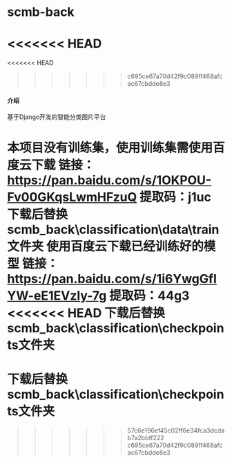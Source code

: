 # scmb-back
<<<<<<< HEAD
=======
<<<<<<< HEAD
>>>>>>> c695ce67a70d42f9c089ff468afcac67cbdde8e3

#### 介绍
基于Django开发的智能分类图片平台

本项目没有训练集，使用训练集需使用百度云下载
链接：https://pan.baidu.com/s/1OKPOU-Fv00GKqsLwmHFzuQ 
提取码：j1uc
下载后替换scmb_back\classification\data\train文件夹
使用百度云下载已经训练好的模型
链接：https://pan.baidu.com/s/1i6YwgGfIYW-eE1EVzIy-7g 
提取码：44g3
<<<<<<< HEAD
下载后替换scmb_back\classification\checkpoints文件夹
=======
下载后替换scmb_back\classification\checkpoints文件夹
=======
>>>>>>> 57c6e196ef45c02ff6e34fca3dcdab7a2bbff222
>>>>>>> c695ce67a70d42f9c089ff468afcac67cbdde8e3
